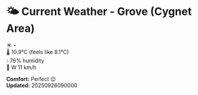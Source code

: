 # 🌤️ Current Weather - Grove (Cygnet Area)

☀️ **-**  
🌡️ 10.9°C (feels like 8.1°C)  
💧 76% humidity  
💨 W 11 km/h  

**Comfort:** Perfect 😌  
**Updated:** 20250926090000
